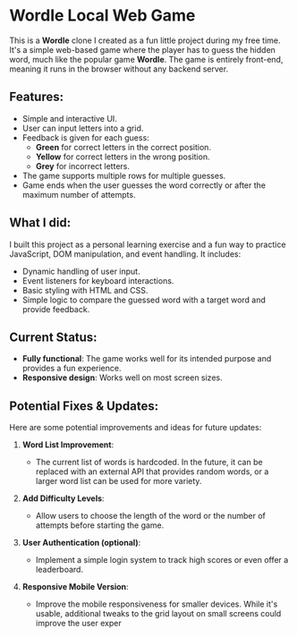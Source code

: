 # Wordle Local Web Game

This is a **Wordle** clone I created as a fun little project during my free time. It's a simple web-based game where the player has to guess the hidden word, much like the popular game **Wordle**. The game is entirely front-end, meaning it runs in the browser without any backend server.

## Features:
- Simple and interactive UI.
- User can input letters into a grid.
- Feedback is given for each guess:
  - **Green** for correct letters in the correct position.
  - **Yellow** for correct letters in the wrong position.
  - **Grey** for incorrect letters.
- The game supports multiple rows for multiple guesses.
- Game ends when the user guesses the word correctly or after the maximum number of attempts.

## What I did:
I built this project as a personal learning exercise and a fun way to practice JavaScript, DOM manipulation, and event handling. It includes:
- Dynamic handling of user input.
- Event listeners for keyboard interactions.
- Basic styling with HTML and CSS.
- Simple logic to compare the guessed word with a target word and provide feedback.
  
## Current Status:
- **Fully functional**: The game works well for its intended purpose and provides a fun experience.
- **Responsive design**: Works well on most screen sizes.

## Potential Fixes & Updates:
Here are some potential improvements and ideas for future updates:

1. **Word List Improvement**:
   - The current list of words is hardcoded. In the future, it can be replaced with an external API that provides random words, or a larger word list can be used for more variety.

2. **Add Difficulty Levels**:
   - Allow users to choose the length of the word or the number of attempts before starting the game.

3. **User Authentication (optional)**:
   - Implement a simple login system to track high scores or even offer a leaderboard.

4. **Responsive Mobile Version**:
   - Improve the mobile responsiveness for smaller devices. While it's usable, additional tweaks to the grid layout on small screens could improve the user exper
